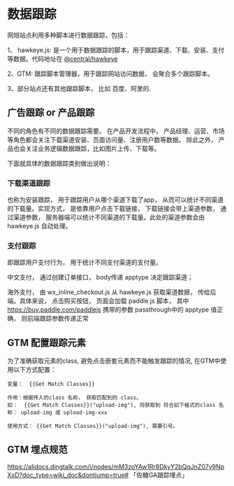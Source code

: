 # 数据跟踪

网旭站点利用多种脚本进行数据跟踪，包括：

1、 hawkeye.js: 是一个用于数据跟踪的脚本，用于跟踪渠道、下载、安装、支付等数据。代码地址在 [@central/hawkeye](https://git.wangxutech.com/web/frontend/modules/central/-/tree/master/hawkeye)

2、GTM: 跟踪脚本管理器，用于跟踪网站访问数据， 会聚合多个跟踪脚本。

3、部分站点还有其他跟踪脚本， 比如 百度、阿里的.

## 广告跟踪 or 产品跟踪

不同的角色有不同的数据跟踪需要。 在产品开发流程中， 产品经理、运营、市场等角色都会关注下载渠道安装、页面访问量、注册用户数等数据。 除此之外， 产品也会关注业务逻辑数据跟踪，比如图片上传、下载等。

下面就具体的数据跟踪类别做出说明：

### 下载渠道跟踪

也称为安装跟踪， 用于跟踪用户从哪个渠道下载了app， 从而可以统计不同渠道的下载量。实现方式， 是依靠用户点击下载链接， 下载链接会带上渠道参数， 通过渠道参数， 服务器端可以统计不同渠道的下载量。此处的渠道参数会由 hawkeye.js 自动处理。

### 支付跟踪

即跟踪用户支付行为， 用于统计不同支付渠道的支付量。

中文支付， 通过创建订单接口， body传递 apptype 决定跟踪渠道；

海外支付， 由 wx_inline_checkout.js 从 hawkeye.js 获取渠道数据， 传给后端。具体来说， 点击购买按钮， 页面会加载 paddle.js 脚本， 其中 https://buy.paddle.com/paddlejs 携带的参数 passthrough中的 apptype 值正确， 则前端跟踪参数传递正常

## GTM 配置跟踪元素

为了准确获取元素的class, 避免点击嵌套元素而不能触发跟踪的情况, 在GTM中使用以下方式配置：

```
变量：  {{Get Match Classes}}

作用：根据传入的class 名称， 获取匹配到的 class。
如：  {{Get Match Classes}}("upload-img"), 将获取到 符合如下格式的class 名称： upload-img 或 upload-img-xxx

使用方式： {{Get Match Classes}}("upload-img"), 需要引号。
```

## GTM 埋点规范

https://alidocs.dingtalk.com/i/nodes/mM3zoYAw1Rr8DkyY2bQqJnZ07y9NpXxD?doc_type=wiki_doc&dontjump=true# 「佐糖GA跟踪埋点」




